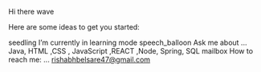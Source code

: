 Hi there wave

Here are some ideas to get you started:

seedling I’m currently in learning mode 
speech_balloon Ask me about ... Java, HTML ,CSS , JavaScript ,REACT ,Node, Spring, SQL
mailbox How to reach me: ... rishabhbelsare47@gmail.com

